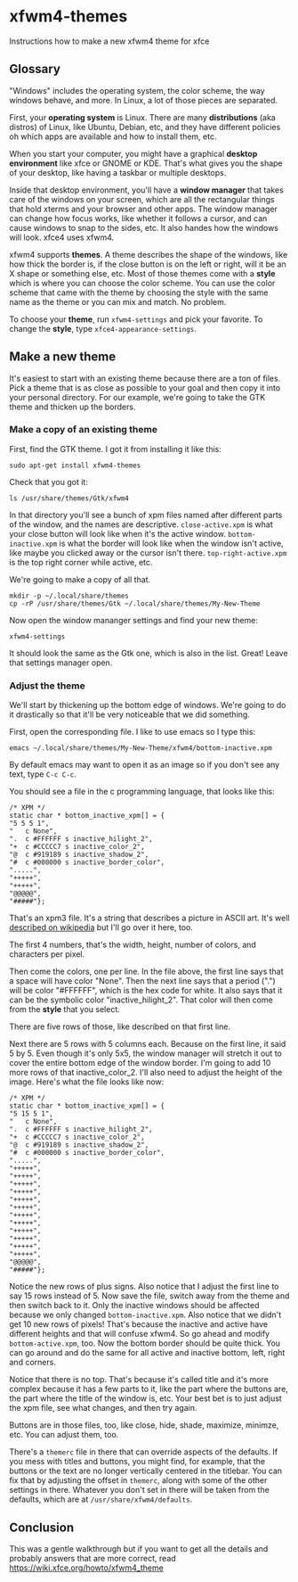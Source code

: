 # xfwm4-themes
Instructions how to make a new xfwm4 theme for xfce

## Glossary

"Windows" includes the operating system, the color scheme, the way windows behave, and more.  In Linux, a lot of those pieces are separated.

First, your **operating system** is Linux.  There are many **distributions** (aka distros) of Linux, like Ubuntu, Debian, etc, and they have different policies oh which apps are available and how to install them, etc.

When you start your computer, you might have a graphical **desktop environment** like xfce or GNOME or KDE.  That's what gives you the shape of your desktop, like having a taskbar or multiple desktops.

Inside that desktop environment, you'll have a **window manager** that takes care of the windows on your screen, which are all the rectangular things that hold xterms and your browser and other apps.  The window manager can change how focus works, like whether it follows a cursor, and can cause windows to snap to the sides, etc.  It also handes how the windows will look.  xfce4 uses xfwm4.

xfwm4 supports **themes**.  A theme describes the shape of the windows, like how thick the border is, if the close button is on the left or right, will it be an X shape or something else, etc.  Most of those themes come with a **style** which is where you can choose the color scheme.  You can use the color scheme that came with the theme by choosing the style with the same name as the theme or you can mix and match.  No problem.

To choose your **theme**, run `xfwm4-settings` and pick your favorite.  To change the **style**, type `xfce4-appearance-settings`.

## Make a new theme

It's easiest to start with an existing theme because there are a ton of files.  Pick a theme that is as close as possible to your goal and then copy it into your personal directory.  For our example, we're going to take the GTK theme and thicken up the borders.

### Make a copy of an existing theme

First, find the GTK theme.  I got it from installing it like this:

```
sudo apt-get install xfwm4-themes
```

Check that you got it: 

```
ls /usr/share/themes/Gtk/xfwm4
```

In that directory you'll see a bunch of xpm files named after different parts of the window, and the names are descriptive.  `close-active.xpm` is what your close button will look like when it's the active window.  `bottom-inactive.xpm` is what the border will look like when the window isn't active, like maybe you clicked away or the cursor isn't there.  `top-right-active.xpm` is the top right corner while active, etc.

We're going to make a copy of all that.

```
mkdir -p ~/.local/share/themes
cp -rP /usr/share/themes/Gtk ~/.local/share/themes/My-New-Theme
```

Now open the window mananger settings and find your new theme:

```
xfwm4-settings
```

It should look the same as the Gtk one, which is also in the list.  Great!  Leave that settings manager open.

### Adjust the theme

We'll start by thickening up the bottom edge of windows.  We're going to do it drastically so that it'll be very noticeable that we did something.

First, open the corresponding file.  I like to use emacs so I type this:

```
emacs ~/.local/share/themes/My-New-Theme/xfwm4/bottom-inactive.xpm
```

By default emacs may want to open it as an image so if you don't see any text, type `C-c C-c`.

You should see a file in the c programming language, that looks like this:

```
/* XPM */
static char * bottom_inactive_xpm[] = {
"5 5 5 1",
" 	c None",
".	c #FFFFFF s inactive_hilight_2",
"+	c #CCCCC7 s inactive_color_2",
"@	c #919189 s inactive_shadow_2",
"#	c #000000 s inactive_border_color",
".....",
"+++++",
"+++++",
"@@@@@",
"#####"};
```

That's an xpm3 file.  It's a string that describes a picture in ASCII art.  It's well [described on wikipedia](https://en.wikipedia.org/wiki/X_PixMap) but I'll go over it here, too.

The first 4 numbers, that's the width, height, number of colors, and characters per pixel.

Then come the colors, one per line.  In the file above, the first line says that a space will have color "None".  Then the next line says that a period (".") will be color "#FFFFFF", which is the hex code for white.  It also says that it can be the symbolic color "inactive_hilight_2".  That color will then come from the **style** that you select.

There are five rows of those, like described on that first line.

Next there are 5 rows with 5 columns each.  Because on the first line, it said 5 by 5.  Even though it's only 5x5, the window manager will stretch it out to cover the entire bottom edge of the window border.  I'm going to add 10 more rows of that inactive_color_2.  I'll also need to adjust the height of the image.  Here's what the file looks like now:

```
/* XPM */
static char * bottom_inactive_xpm[] = {
"5 15 5 1",
" 	c None",
".	c #FFFFFF s inactive_hilight_2",
"+	c #CCCCC7 s inactive_color_2",
"@	c #919189 s inactive_shadow_2",
"#	c #000000 s inactive_border_color",
".....",
"+++++",
"+++++",
"+++++",
"+++++",
"+++++",
"+++++",
"+++++",
"+++++",
"+++++",
"+++++",
"+++++",
"+++++",
"@@@@@",
"#####"};
```

Notice the new rows of plus signs.  Also notice that I adjust the first line to say 15 rows instead of 5.  Now save the file, switch away from the theme and then switch back to it.  Only the inactive windows should be affected because we only changed `bottom-inactive.xpm`.  Also notice that we didn't get 10 new rows of pixels!  That's because the inactive and active have different heights and that will confuse xfwm4.  So go ahead and modify `bottom-active.xpm`, too.  Now the bottom border should be quite thick.  You can go around and do the same for all active and inactive bottom, left, right and corners.

Notice that there is no top.  That's because it's called title and it's more complex because it has a few parts to it, like the part where the buttons are, the part where the title of the window is, etc.  Your best bet is to just adjust the xpm file, see what changes, and then try again.

Buttons are in those files, too, like close, hide, shade, maximize, minimze, etc.  You can adjust them, too.

There's a `themerc` file in there that can override aspects of the defaults.  If you mess with titles and buttons, you might find, for example, that the buttons or the text are no longer vertically centered in the titlebar.  You can fix that by adjusting the offset in `themerc`, along with some of the other settings in there.  Whatever you don't set in there will be taken from the defaults, which are at `/usr/share/xfwm4/defaults`.

## Conclusion

This was a gentle walkthrough but if you want to get all the details and probably answers that are more correct, read https://wiki.xfce.org/howto/xfwm4_theme
